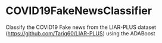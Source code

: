 # COVID19FakeNewsClassifier
Classify the COVID19 Fake news from the LIAR-PLUS dataset (https://github.com/Tariq60/LIAR-PLUS) using the ADABoost
